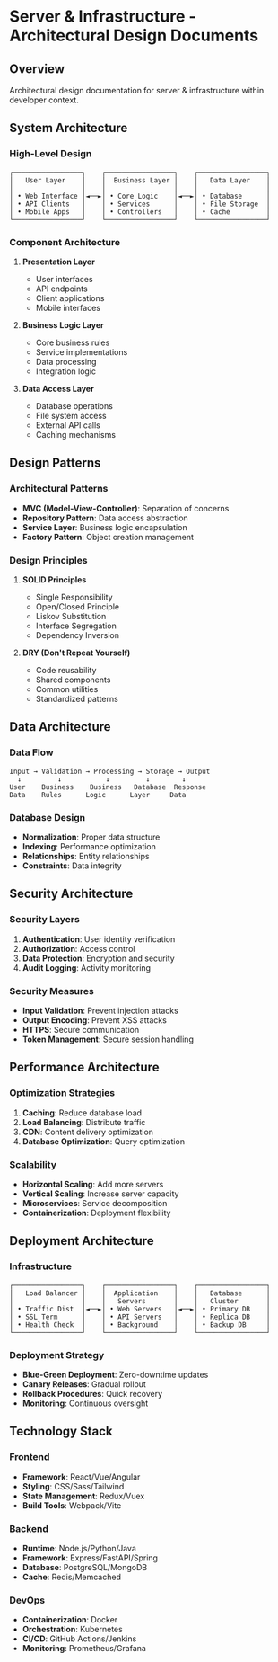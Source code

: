 # Server & Infrastructure - Architectural Design Documents

## Overview
Architectural design documentation for server & infrastructure within developer context.

## System Architecture

### High-Level Design
```
┌─────────────────┐    ┌─────────────────┐    ┌─────────────────┐
│   User Layer    │    │  Business Layer │    │   Data Layer    │
│                 │    │                 │    │                 │
│ • Web Interface │◄──►│ • Core Logic    │◄──►│ • Database      │
│ • API Clients   │    │ • Services      │    │ • File Storage  │
│ • Mobile Apps   │    │ • Controllers   │    │ • Cache         │
└─────────────────┘    └─────────────────┘    └─────────────────┘
```

### Component Architecture
1. **Presentation Layer**
   - User interfaces
   - API endpoints
   - Client applications
   - Mobile interfaces

2. **Business Logic Layer**
   - Core business rules
   - Service implementations
   - Data processing
   - Integration logic

3. **Data Access Layer**
   - Database operations
   - File system access
   - External API calls
   - Caching mechanisms

## Design Patterns

### Architectural Patterns
- **MVC (Model-View-Controller)**: Separation of concerns
- **Repository Pattern**: Data access abstraction
- **Service Layer**: Business logic encapsulation
- **Factory Pattern**: Object creation management

### Design Principles
1. **SOLID Principles**
   - Single Responsibility
   - Open/Closed Principle
   - Liskov Substitution
   - Interface Segregation
   - Dependency Inversion

2. **DRY (Don't Repeat Yourself)**
   - Code reusability
   - Shared components
   - Common utilities
   - Standardized patterns

## Data Architecture

### Data Flow
```
Input → Validation → Processing → Storage → Output
  ↓         ↓           ↓         ↓        ↓
User    Business    Business   Database  Response
Data    Rules      Logic      Layer     Data
```

### Database Design
- **Normalization**: Proper data structure
- **Indexing**: Performance optimization
- **Relationships**: Entity relationships
- **Constraints**: Data integrity

## Security Architecture

### Security Layers
1. **Authentication**: User identity verification
2. **Authorization**: Access control
3. **Data Protection**: Encryption and security
4. **Audit Logging**: Activity monitoring

### Security Measures
- **Input Validation**: Prevent injection attacks
- **Output Encoding**: Prevent XSS attacks
- **HTTPS**: Secure communication
- **Token Management**: Secure session handling

## Performance Architecture

### Optimization Strategies
1. **Caching**: Reduce database load
2. **Load Balancing**: Distribute traffic
3. **CDN**: Content delivery optimization
4. **Database Optimization**: Query optimization

### Scalability
- **Horizontal Scaling**: Add more servers
- **Vertical Scaling**: Increase server capacity
- **Microservices**: Service decomposition
- **Containerization**: Deployment flexibility

## Deployment Architecture

### Infrastructure
```
┌─────────────────┐    ┌─────────────────┐    ┌─────────────────┐
│   Load Balancer │    │  Application    │    │   Database      │
│                 │    │   Servers       │    │   Cluster       │
│ • Traffic Dist  │◄──►│ • Web Servers   │◄──►│ • Primary DB    │
│ • SSL Term      │    │ • API Servers   │    │ • Replica DB    │
│ • Health Check  │    │ • Background    │    │ • Backup DB     │
└─────────────────┘    └─────────────────┘    └─────────────────┘
```

### Deployment Strategy
- **Blue-Green Deployment**: Zero-downtime updates
- **Canary Releases**: Gradual rollout
- **Rollback Procedures**: Quick recovery
- **Monitoring**: Continuous oversight

## Technology Stack

### Frontend
- **Framework**: React/Vue/Angular
- **Styling**: CSS/Sass/Tailwind
- **State Management**: Redux/Vuex
- **Build Tools**: Webpack/Vite

### Backend
- **Runtime**: Node.js/Python/Java
- **Framework**: Express/FastAPI/Spring
- **Database**: PostgreSQL/MongoDB
- **Cache**: Redis/Memcached

### DevOps
- **Containerization**: Docker
- **Orchestration**: Kubernetes
- **CI/CD**: GitHub Actions/Jenkins
- **Monitoring**: Prometheus/Grafana
